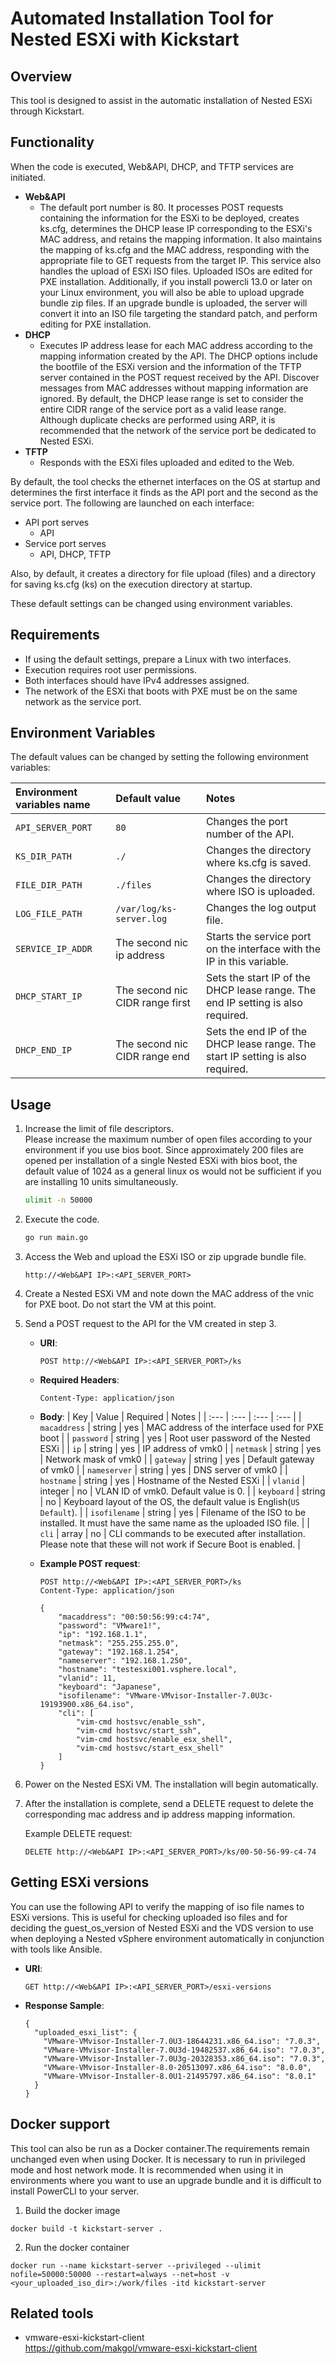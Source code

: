 # Automated Installation Tool for Nested ESXi with Kickstart 

## Overview
This tool is designed to assist in the automatic installation of Nested ESXi through Kickstart.

## Functionality
When the code is executed, Web&API, DHCP, and TFTP services are initiated.

- **Web&API**
  - The default port number is 80. It processes POST requests containing the information for the ESXi to be deployed, creates ks.cfg, determines the DHCP lease IP corresponding to the ESXi's MAC address, and retains the mapping information. It also maintains the mapping of ks.cfg and the MAC address, responding with the appropriate file to GET requests from the target IP. This service also handles the upload of ESXi ISO files. Uploaded ISOs are edited for PXE installation. Additionally, if you install powercli 13.0 or later on your Linux environment, you will also be able to upload upgrade bundle zip files. If an upgrade bundle is uploaded, the server will convert it into an ISO file targeting the standard patch, and perform editing for PXE installation.
- **DHCP**
  - Executes IP address lease for each MAC address according to the mapping information created by the API. The DHCP options include the bootfile of the ESXi version and the information of the TFTP server contained in the POST request received by the API. Discover messages from MAC addresses without mapping information are ignored. By default, the DHCP lease range is set to consider the entire CIDR range of the service port as a valid lease range. Although duplicate checks are performed using ARP, it is recommended that the network of the service port be dedicated to Nested ESXi.
- **TFTP**
  - Responds with the ESXi files uploaded and edited to the Web.

By default, the tool checks the ethernet interfaces on the OS at startup and determines the first interface it finds as the API port and the second as the service port. The following are launched on each interface:

- API port serves
  - API
- Service port serves
  - API, DHCP, TFTP

Also, by default, it creates a directory for file upload (files) and a directory for saving ks.cfg (ks) on the execution directory at startup.

These default settings can be changed using environment variables.

## Requirements
- If using the default settings, prepare a Linux with two interfaces.
- Execution requires root user permissions.
- Both interfaces should have IPv4 addresses assigned.
- The network of the ESXi that boots with PXE must be on the same network as the service port.

## Environment Variables
The default values can be changed by setting the following environment variables:

| Environment variables name | Default value | Notes |
| :--- | :--- | :--- |
| `API_SERVER_PORT` | `80` | Changes the port number of the API. |
| `KS_DIR_PATH` | `./` | Changes the directory where ks.cfg is saved. | 
| `FILE_DIR_PATH` | `./files` | Changes the directory where ISO is uploaded. |
| `LOG_FILE_PATH` | `/var/log/ks-server.log` | Changes the log output file. |
| `SERVICE_IP_ADDR` | The second nic ip address | Starts the service port on the interface with the IP in this variable. |
| `DHCP_START_IP` | The second nic CIDR range first | Sets the start IP of the DHCP lease range. The end IP setting is also required. |
| `DHCP_END_IP` | The second nic CIDR range end| Sets the end IP of the DHCP lease range. The start IP setting is also required. |

## Usage
1. Increase the limit of file descriptors.  
Please increase the maximum number of open files according to your environment if you use bios boot. Since approximately 200 files are opened per installation of a single Nested ESXi with bios boot, the default value of 1024 as a general linux os would not be sufficient if you are installing 10 units simultaneously.
    ```bash
    ulimit -n 50000
    ```

2. Execute the code.
    ```bash
    go run main.go
    ```

3. Access the Web and upload the ESXi ISO or zip upgrade bundle file.
    ```
    http://<Web&API IP>:<API_SERVER_PORT>
    ```

4. Create a Nested ESXi VM and note down the MAC address of the vnic for PXE boot. Do not start the VM at this point.

5. Send a POST request to the API for the VM created in step 3.

    - **URI**: 
        ```
        POST http://<Web&API IP>:<API_SERVER_PORT>/ks
        ```
    - **Required Headers**: 
        ```
        Content-Type: application/json
        ```
    - **Body**: 
        | Key | Value | Required | Notes |
        | :--- | :--- | :--- | :--- |
        | `macaddress` | string | yes | MAC address of the interface used for PXE boot |
        | `password` | string | yes | Root user password of the Nested ESXi |
        | `ip` | string | yes | IP address of vmk0 |
        | `netmask` | string | yes | Network mask of vmk0 |
        | `gateway` | string | yes | Default gateway of vmk0 |
        | `nameserver` | string | yes | DNS server of vmk0 |
        | `hostname` | string | yes | Hostname of the Nested ESXi |
        | `vlanid` | integer | no | VLAN ID of vmk0. Default value is 0. |
        | `keyboard` | string | no | Keyboard layout of the OS, the default value is English(`US Default`). |
        | `isofilename` | string | yes | Filename of the ISO to be installed. It must have the same name as the uploaded ISO file. |
        | `cli` | array | no | CLI commands to be executed after installation. Please note that these will not work if Secure Boot is enabled. |

    - **Example POST request**:
      ```
      POST http://<Web&API IP>:<API_SERVER_PORT>/ks
      Content-Type: application/json

      {
          "macaddress": "00:50:56:99:c4:74",
          "password": "VMware1!",
          "ip": "192.168.1.1",
          "netmask": "255.255.255.0",
          "gateway": "192.168.1.254",
          "nameserver": "192.168.1.250",
          "hostname": "testesxi001.vsphere.local",
          "vlanid": 11,
          "keyboard": "Japanese",
          "isofilename": "VMware-VMvisor-Installer-7.0U3c-19193900.x86_64.iso",
          "cli": [
              "vim-cmd hostsvc/enable_ssh",
              "vim-cmd hostsvc/start_ssh",
              "vim-cmd hostsvc/enable_esx_shell",
              "vim-cmd hostsvc/start_esx_shell"
          ]
      }
      ```

6. Power on the Nested ESXi VM. The installation will begin automatically.

7. After the installation is complete, send a DELETE request to delete the corresponding mac address and ip address mapping information.

    Example DELETE request:
    ```
    DELETE http://<Web&API IP>:<API_SERVER_PORT>/ks/00-50-56-99-c4-74
    ```

## Getting ESXi versions
You can use the following API to verify the mapping of iso file names to ESXi versions. This is useful for checking uploaded iso files and for deciding the guest_os_version of Nested ESXi and the VDS version to use when deploying a Nested vSphere environment automatically in conjunction with tools like Ansible.

- **URI**:
  ```
  GET http://<Web&API IP>:<API_SERVER_PORT>/esxi-versions
  ```

- **Response Sample**:
  ```
  {
    "uploaded_esxi_list": {
      "VMware-VMvisor-Installer-7.0U3-18644231.x86_64.iso": "7.0.3",
      "VMware-VMvisor-Installer-7.0U3d-19482537.x86_64.iso": "7.0.3",
      "VMware-VMvisor-Installer-7.0U3g-20328353.x86_64.iso": "7.0.3",
      "VMware-VMvisor-Installer-8.0-20513097.x86_64.iso": "8.0.0",
      "VMware-VMvisor-Installer-8.0U1-21495797.x86_64.iso": "8.0.1"
    }
  }
  ```

## Docker support
This tool can also be run as a Docker container.The requirements remain unchanged even when using Docker. It is necessary to run in privileged mode and host network mode. It is recommended when using it in environments where you want to use an upgrade bundle and it is difficult to install PowerCLI to your server.
1. Build the docker image
```
docker build -t kickstart-server .
```

2. Run the docker container
```
docker run --name kickstart-server --privileged --ulimit nofile=50000:50000 --restart=always --net=host -v <your_uploaded_iso_dir>:/work/files -itd kickstart-server
```

## Related tools
- vmware-esxi-kickstart-client  
https://github.com/makgol/vmware-esxi-kickstart-client
